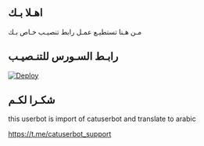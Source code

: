 ## اهـلا بـك
مـن هـنا تستطيـع عمـل رابط تنصيـب خـاص بـك

## رابـط السـورس للتنـصيـب

[![Deploy](https://www.herokucdn.com/deploy/button.svg)](https://heroku.com/deploy?template=https://github.com/zorroelking/jmthon)

## شكـرا لكـم 


this userbot is import of catuserbot and translate to arabic

https://t.me/catuserbot_support
